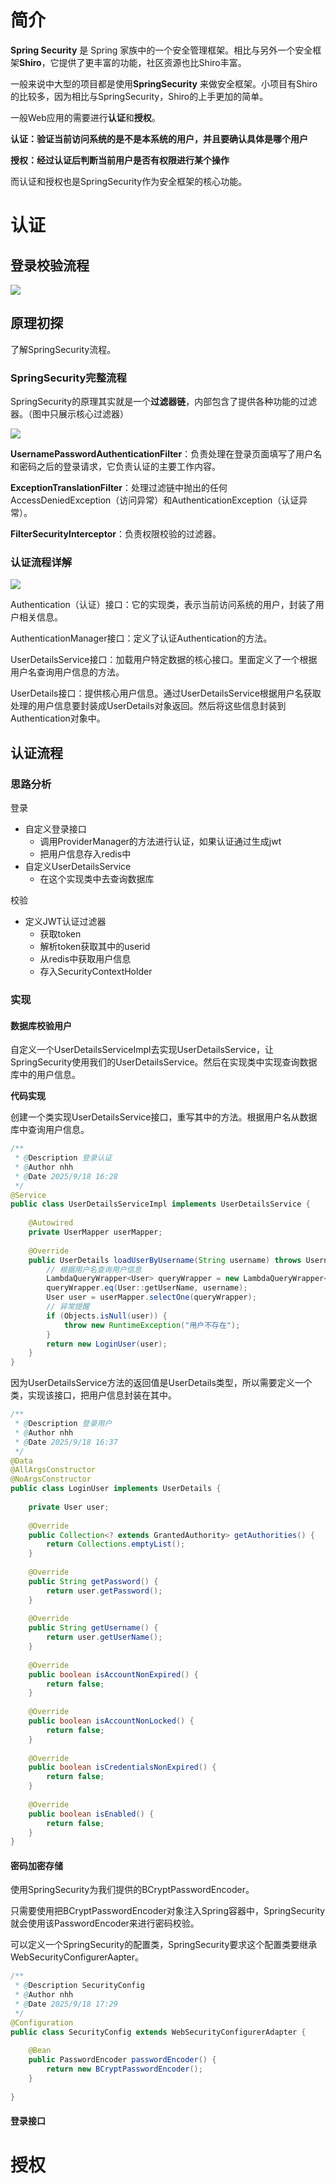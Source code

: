 # 简介

**Spring Security** 是 Spring 家族中的一个安全管理框架。相比与另外一个安全框架**Shiro**，它提供了更丰富的功能，社区资源也比Shiro丰富。

一般来说中大型的项目都是使用**SpringSecurity** 来做安全框架。小项目有Shiro的比较多，因为相比与SpringSecurity，Shiro的上手更加的简单。

一般Web应用的需要进行**认证**和**授权**。

**认证：验证当前访问系统的是不是本系统的用户，并且要确认具体是哪个用户**

**授权：经过认证后判断当前用户是否有权限进行某个操作**

而认证和授权也是SpringSecurity作为安全框架的核心功能。

# 认证

## 登录校验流程

![](image/登录校验流程.png)

## 原理初探

了解SpringSecurity流程。

### SpringSecurity完整流程

SpringSecurity的原理其实就是一个**过滤器链**，内部包含了提供各种功能的过滤器。（图中只展示核心过滤器）

![](image/过滤器链.png)

**UsernamePasswordAuthenticationFilter**：负责处理在登录页面填写了用户名和密码之后的登录请求，它负责认证的主要工作内容。

**ExceptionTranslationFilter**：处理过滤链中抛出的任何AccessDeniedException（访问异常）和AuthenticationException（认证异常）。

**FilterSecurityInterceptor**：负责权限校验的过滤器。

### 认证流程详解

![](image/认证流程.png)

Authentication（认证）接口：它的实现类，表示当前访问系统的用户，封装了用户相关信息。

AuthenticationManager接口：定义了认证Authentication的方法。

UserDetailsService接口：加载用户特定数据的核心接口。里面定义了一个根据用户名查询用户信息的方法。

UserDetails接口：提供核心用户信息。通过UserDetailsService根据用户名获取处理的用户信息要封装成UserDetails对象返回。然后将这些信息封装到Authentication对象中。

## 认证流程

### 思路分析

登录
- 自定义登录接口
    - 调用ProviderManager的方法进行认证，如果认证通过生成jwt
    - 把用户信息存入redis中
- 自定义UserDetailsService
    - 在这个实现类中去查询数据库

校验
- 定义JWT认证过滤器
    - 获取token
    - 解析token获取其中的userid
    - 从redis中获取用户信息
    - 存入SecurityContextHolder

### 实现

#### 数据库校验用户

自定义一个UserDetailsServiceImpl去实现UserDetailsService，让SpringSecurity使用我们的UserDetailsService。然后在实现类中实现查询数据库中的用户信息。

**代码实现**

创建一个类实现UserDetailsService接口，重写其中的方法。根据用户名从数据库中查询用户信息。

```java
/**  
 * @Description 登录认证  
 * @Author nhh  
 * @Date 2025/9/18 16:28  
 */
@Service  
public class UserDetailsServiceImpl implements UserDetailsService {  
  
    @Autowired  
    private UserMapper userMapper;  
  
    @Override  
    public UserDetails loadUserByUsername(String username) throws UsernameNotFoundException {  
        // 根据用户名查询用户信息  
        LambdaQueryWrapper<User> queryWrapper = new LambdaQueryWrapper<>();  
        queryWrapper.eq(User::getUserName, username);  
        User user = userMapper.selectOne(queryWrapper);  
        // 异常提醒  
        if (Objects.isNull(user)) {  
            throw new RuntimeException("用户不存在");  
        }  
        return new LoginUser(user);  
    }  
}
```

因为UserDetailsService方法的返回值是UserDetails类型，所以需要定义一个类，实现该接口，把用户信息封装在其中。

```java
/**  
 * @Description 登录用户  
 * @Author nhh  
 * @Date 2025/9/18 16:37  
 */
@Data  
@AllArgsConstructor  
@NoArgsConstructor  
public class LoginUser implements UserDetails {  
  
    private User user;  
  
    @Override  
    public Collection<? extends GrantedAuthority> getAuthorities() {  
        return Collections.emptyList();  
    }  
  
    @Override  
    public String getPassword() {  
        return user.getPassword();  
    }  
  
    @Override  
    public String getUsername() {  
        return user.getUserName();  
    }  
  
    @Override  
    public boolean isAccountNonExpired() {  
        return false;  
    }  
  
    @Override  
    public boolean isAccountNonLocked() {  
        return false;  
    }  
  
    @Override  
    public boolean isCredentialsNonExpired() {  
        return false;  
    }  
  
    @Override  
    public boolean isEnabled() {  
        return false;  
    }  
}
```

#### 密码加密存储

使用SpringSecurity为我们提供的BCryptPasswordEncoder。

只需要使用把BCryptPasswordEncoder对象注入Spring容器中，SpringSecurity就会使用该PasswordEncoder来进行密码校验。

可以定义一个SpringSecurity的配置类，SpringSecurity要求这个配置类要继承WebSecurityConfigurerAapter。

```java
/**  
 * @Description SecurityConfig  
 * @Author nhh  
 * @Date 2025/9/18 17:29  
 */
@Configuration  
public class SecurityConfig extends WebSecurityConfigurerAdapter {  
  
    @Bean  
    public PasswordEncoder passwordEncoder() {  
        return new BCryptPasswordEncoder();  
    }  
  
}
```

#### 登录接口
# 授权